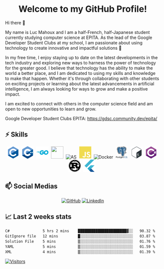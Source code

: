 <div align="center">
 <h1> Welcome to my GitHub Profile! </h1>
</div>
Hi there 👋

My name is Luc Mahoux and I am a half-French, half-Japanese student currently studying computer science at EPITA. As the lead of the Google Developer Student Clubs at my school, I am passionate about using technology to create innovative and impactful solutions 💫
 
In my free time, I enjoy staying up to date on the latest developments in the tech industry and exploring new ways to harness the power of technology for the greater good. I believe that technology has the ability to make the world a better place, and I am dedicated to using my skills and knowledge to make that happen. Whether it's through collaborating with other students on exciting projects or learning about the latest advancements in artificial intelligence, I am always looking for ways to grow and make a positive impact.

I am excited to connect with others in the computer science field and am open to new opportunities to learn and grow.

Google Developer Student Clubs EPITA: https://gdsc.community.dev/epita/

## ⚡ Skills
<div align="center">
  
            
          
 <link rel="stylesheet" href="https://cdn.jsdelivr.net/gh/devicons/devicon@v2.15.1/devicon.min.css">
  <img src="https://github.com/devicons/devicon/blob/master/icons/c/c-original.svg" title="C" alt="C" width="40" height="40"/>&nbsp;
 <img src="https://github.com/devicons/devicon/blob/master/icons/cplusplus/cplusplus-original.svg" title="C++" alt="C++" width="40" height="40"/>&nbsp;
 <img src="https://github.com/devicons/devicon/blob/master/icons/go/go-original-wordmark.svg" title="Go" alt="Go" width="40" height="40"/>&nbsp;
  <img src="https://cdn.jsdelivr.net/gh/devicons/devicon/icons/python/python-original.svg" width="40" height="40"/>&nbsp;     
  <img src="https://cdn.jsdelivr.net/gh/devicons/devicon/icons/java/java-original.svg" title="Android Studio" alt="AS" width="40" height="40"/>&nbsp;
 <img src="https://github.com/devicons/devicon/blob/master/icons/javascript/javascript-plain.svg" title="Javascript" alt="Javascript" width="40" height="40"/>&nbsp;
  <img src="https://cdn.jsdelivr.net/gh/devicons/devicon/icons/docker/docker-original.svg" title="Docker" alt="Docker" width="40" height="40"/>&nbsp;      
  <img src="https://github.com/devicons/devicon/blob/master/icons/postgresql/postgresql-original-wordmark.svg" title="PostgreSQL" alt="PostgreSQL" width="40" height="40"/>&nbsp;
  <img src="https://github.com/devicons/devicon/blob/master/icons/bash/bash-original.svg" title="Bash"  alt="Bash" width="40" height="40"/>&nbsp;
  <img src="https://github.com/devicons/devicon/blob/master/icons/csharp/csharp-original.svg" title="CSharp" alt="CSharp" width="40" height="40"/>&nbsp;
  <img src="https://github.com/devicons/devicon/blob/master/icons/rust/rust-plain.svg" title="Rust" alt="Rust" width="40" height="40"/>&nbsp;
  <img src="https://github.com/devicons/devicon/blob/master/icons/flutter/flutter-original.svg" title="Flutter" alt="Flutter" width="40" height="40"/>&nbsp;
 
</div>

## 📫 Social Medias

<p align="center">
    <a href="https://github.com/lucmahoux" target="_blank"><img alt="GitHub" src="https://img.shields.io/badge/-@lucmahoux-181717?style=flat-square&logo=GitHub&logoColor=white"></a>
    <a href="https://www.linkedin.com/in/luc-mahoux" target="_blank"><img alt="LinkedIn" src="https://img.shields.io/badge/-LinkedIn-0077B5?style=flat-square&logo=Linkedin&logoColor=white"></a>
</p>

## &#x1f4c8; Last 2 weeks stats

<!--START_SECTION:waka-->

```txt
C#               5 hrs 2 mins    ██████████████████████▓░░   90.32 %
GitIgnore file   12 mins         █░░░░░░░░░░░░░░░░░░░░░░░░   03.87 %
Solution File    5 mins          ▒░░░░░░░░░░░░░░░░░░░░░░░░   01.76 %
YAML             5 mins          ▒░░░░░░░░░░░░░░░░░░░░░░░░   01.59 %
XML              4 mins          ▒░░░░░░░░░░░░░░░░░░░░░░░░   01.39 %
```

<!--END_SECTION:waka-->


<!--a href="https://github.com/lucmahoux/PROJECTNAME">
  <img align="center" src="https://github-readme-stats.vercel.app/api/pin/?username=lucmahoux&repo=PROJECTNAME&title_color=ffffff&text_color=c9cacc&icon_color=2bbc8a&bg_color=1d1f21" />
</a>    -->
[![Visitors](https://api.visitorbadge.io/api/visitors?path=https%3A%2F%2Fgithub.com%2Flucmahoux&label=Visitors&countColor=%2337d67a)](https://visitorbadge.io/status?path=https%3A%2F%2Fgithub.com%2Flucmahoux)

